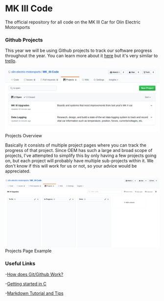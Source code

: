 # MK III Code
The official repository for all code on the MK III Car for Olin Electric Motorsports

### Github Projects
This year we will be using Github projects to track our software progress throughout the year. You can learn more about it [here](https://help.github.com/articles/about-project-boards/) but it's very similar to [trello](null "If you've ever used that...").


![Projects Overview](/documentation/imgs/projects_overview.png)
Projects Overview

Basically it consists of multiple project pages where you can track the progress of that project. Since OEM has such a large and broad scope of projects, I've attempted to simplify this by only having a few projects going on, but each project will probably have multiple sub-projects within it. We don't know if this will work for us or not, so your advice would be appreciated.

![Projects Page Example](/documentation/imgs/projects_example.png)
Projects Page Example


### Useful Links
-[How does Git/Github Work?](http://product.hubspot.com/blog/git-and-github-tutorial-for-beginners)

-[Getting started in C](https://www.programiz.com/c-programming)

-[Markdown Tutorial and Tips](https://guides.github.com/features/mastering-markdown/)
